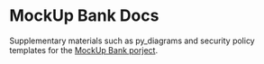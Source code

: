 # MockUp Bank Docs

Supplementary materials such as py_diagrams and security policy templates for the [MockUp Bank porject](https://h0c0b.github.io/posts/Intro/).
